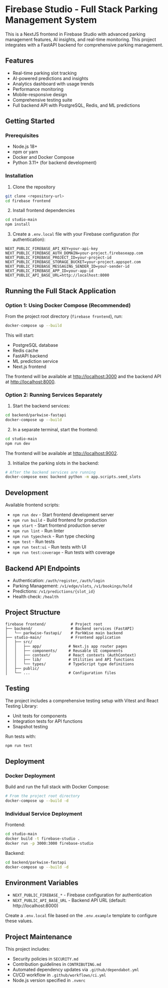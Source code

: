 # Firebase Studio - Full Stack Parking Management System

This is a NextJS frontend in Firebase Studio with advanced parking management features, AI insights, and real-time monitoring. This project integrates with a FastAPI backend for comprehensive parking management.

## Features

- Real-time parking slot tracking
- AI-powered predictions and insights
- Analytics dashboard with usage trends
- Performance monitoring
- Mobile-responsive design
- Comprehensive testing suite
- Full backend API with PostgreSQL, Redis, and ML predictions

## Getting Started

### Prerequisites

- Node.js 18+ 
- npm or yarn
- Docker and Docker Compose
- Python 3.11+ (for backend development)

### Installation

1. Clone the repository
```bash
git clone <repository-url>
cd firebase frontend
```

2. Install frontend dependencies
```bash
cd studio-main
npm install
```

3. Create a `.env.local` file with your Firebase configuration (for authentication):
```env
NEXT_PUBLIC_FIREBASE_API_KEY=your-api-key
NEXT_PUBLIC_FIREBASE_AUTH_DOMAIN=your-project.firebaseapp.com
NEXT_PUBLIC_FIREBASE_PROJECT_ID=your-project-id
NEXT_PUBLIC_FIREBASE_STORAGE_BUCKET=your-project.appspot.com
NEXT_PUBLIC_FIREBASE_MESSAGING_SENDER_ID=your-sender-id
NEXT_PUBLIC_FIREBASE_APP_ID=your-app-id
NEXT_PUBLIC_API_BASE_URL=http://localhost:8000
```

## Running the Full Stack Application

### Option 1: Using Docker Compose (Recommended)

From the project root directory (`firebase frontend`), run:

```bash
docker-compose up --build
```

This will start:
- PostgreSQL database
- Redis cache
- FastAPI backend
- ML prediction service
- Next.js frontend

The frontend will be available at [http://localhost:3000](http://localhost:3000) and the backend API at [http://localhost:8000](http://localhost:8000).

### Option 2: Running Services Separately

1. Start the backend services:
```bash
cd backend/parkwise-fastapi
docker-compose up --build
```

2. In a separate terminal, start the frontend:
```bash
cd studio-main
npm run dev
```

The frontend will be available at [http://localhost:9002](http://localhost:9002).

3. Initialize the parking slots in the backend:
```bash
# After the backend services are running
docker-compose exec backend python -m app.scripts.seed_slots
```

## Development

Available frontend scripts:
- `npm run dev` - Start frontend development server
- `npm run build` - Build frontend for production
- `npm start` - Start frontend production server
- `npm run lint` - Run linter
- `npm run typecheck` - Run type checking
- `npm test` - Run tests
- `npm run test:ui` - Run tests with UI
- `npm run test:coverage` - Run tests with coverage

## Backend API Endpoints

- Authentication: `/auth/register`, `/auth/login`
- Parking Management: `/v1/edge/slots`, `/v1/bookings/hold`
- Predictions: `/v1/predictions/{slot_id}`
- Health check: `/health`

## Project Structure

```
firebase frontend/           # Project root
├── backend/                 # Backend services (FastAPI)
│   └── parkwise-fastapi/    # ParkWise main backend
├── studio-main/             # Frontend application
│   ├── src/
│   │   ├── app/            # Next.js app router pages
│   │   ├── components/     # Reusable UI components
│   │   ├── context/        # React contexts (AuthContext)
│   │   ├── lib/            # Utilities and API functions
│   │   └── types/          # TypeScript type definitions
│   ├── public/
│   └── ...                 # Configuration files
```

## Testing

The project includes a comprehensive testing setup with Vitest and React Testing Library:
- Unit tests for components
- Integration tests for API functions
- Snapshot testing

Run tests with:
```bash
npm run test
```

## Deployment

### Docker Deployment

Build and run the full stack with Docker Compose:
```bash
# From the project root directory
docker-compose up --build -d
```

### Individual Service Deployment

Frontend:
```bash
cd studio-main
docker build -t firebase-studio .
docker run -p 3000:3000 firebase-studio
```

Backend:
```bash
cd backend/parkwise-fastapi
docker-compose up --build -d
```

## Environment Variables

- `NEXT_PUBLIC_FIREBASE_*` - Firebase configuration for authentication
- `NEXT_PUBLIC_API_BASE_URL` - Backend API URL (default: http://localhost:8000)

Create a `.env.local` file based on the `.env.example` template to configure these values.

## Project Maintenance

This project includes:
- Security policies in `SECURITY.md`
- Contribution guidelines in `CONTRIBUTING.md`
- Automated dependency updates via `.github/dependabot.yml`
- CI/CD workflow in `.github/workflows/ci.yml`
- Node.js version specified in `.nvmrc`
